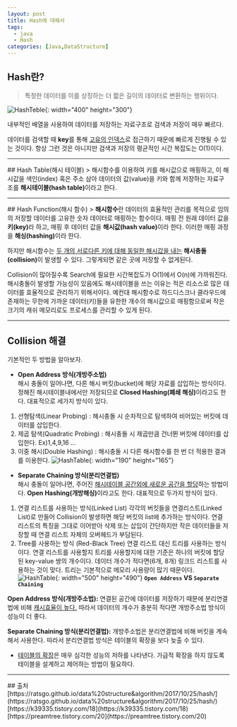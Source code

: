 ```yaml
---
layout: post
title: Hash에 대해서
tags:
  - java
  - Hash
categories: [Java,DataStructure]
---
```

## Hash란?
> 특정한 데이터를 이를 상징하는 더 짧은 길이의 데이터로 변환하는 행위이다.

![HashTeble]({{site.url}}/images/HashTable.png){: width="400" height="300"}

내부적인 배열을 사용하여 데이터를 저장하는 자료구조로 검색과 저장이 매우 빠르다.

데이터를 검색할 때 <b>key</b>를 통해 <u>고유의 인덱스</u>로 접근하기 때문에 빠르게 진행될 수 있는 것이다. 항상 그런 것은 아니지만 검색과 저장의 평균적인 시간 복잡도는 O(1)이다.
<hr>
## Hash Table(해시 테이블)
> 해시함수를 이용하여 키를 해시값으로 매핑하고, 이 해시값을 색인(index) 혹은 주소 삼아 데이터의 값(value)을 키와 함께 저장하는 자료구조를 <b>해시테이블(hash table)</b>이라고 한다.
<hr>
## Hash Function(해시 함수)
> <b>해시함수</b>란 데이터의 효율적인 관리를 목적으로 임의의 저장할 데이터를 고유한 숫자 데이터로 매핑하는 함수이다. 매핑 전 원래 데이터 값을 <b>키(key)</b>라 하고, 매핑 후 데이터 값을 <b>해시값(hash value)</b>이라 한다. 이러한 매핑 과정을 <b>해싱(hashing)</b>이라 한다.

하지만 해시함수는 <u>두 개의 서로다른 키에 대해 동일한 해시값을 내는</u> <b>해시충돌(collision)</b>이 발생할 수 있다. 그렇게되면 같은 곳에 저장할 수 없게된다.

Collision이 많아질수록 Search에 필요한 시간복잡도가 O(1)에서 O(n)에 가까워진다. 해시충돌이 발생할 가능성이 있음에도 해시테이블을 쓰는 이유는 적은 리소스로 많은 데이터를 효율적으로 관리하기 위해서이다. 예컨대 해시함수로 하드디스크나 클라우드에 존재하는 무한에 가까운 데이터(키)들을 유한한 개수의 해시값으로 매핑함으로써 작은 크기의 캐쉬 메모리로도 프로세스를 관리할 수 있게 된다.
<hr>

## Collision 해결
기본적인 두 방법을 알아보자.
* <b>Open Address 방식(개방주소법)</b><br>
 해시 충돌이 일어나면, 다른 해시 버킷(bucket)에 해당 자료를 삽입하는 방식이다. 정해진 해시테이블내에서만 저장되므로 <b>Closed Hashing(폐쇄 해싱)</b>이라고도 한다. 대표적으로 세가지 방식이 있다.
1. 선형탐색(Linear Probing) : 해시충돌 시 순차적으로 탐색하여 비어있는 버킷에 데이터를 삽입한다.
2. 제곱 탐색(Quadratic Probing) :  해시충돌 시 제곱만큼 건너뛴 버킷에 데이터를 삽입한다. Ex)1,4,9,16 ...
3. 이중 해시(Double Hashing) : 해시충돌 시 다른 해시함수를 한 번 더 적용한 결과를 이용한다.
![HashTable]({{site.url}}/images/closedHashing.JPG){: width="190" height="165"}
* <b>Separate Chaining 방식(분리연결법)</b><br>
 해시 충돌이 일어나면, 주어진 <u>해시테이블 공간외에 새로운 공간을 할당</u>하는 방법이다.
 <b>Open Hashing(개방해싱)</b>이라고도 한다. 대표적으로 두가지 방식이 있다.
1. 연결 리스트를 사용하는 방식(Linked List)
각각의 버킷들을 연결리스트(Linked List)로 만들어 Collision이 발생하면 해당 버킷의 list에 추가하는 방식이다. 연결 리스트의 특징을 그대로 이어받아 삭제 또는 삽입이 간단하지만 작은 데이터들을 저장할 때 연결 리스트 자체의 오버헤드가 부담된다.
2. Tree를 사용하는 방식 (Red-Black Tree)
연결 리스트 대신 트리를 사용하는 방식이다. 연결 리스트를 사용할지 트리를 사용할지에 대한 기준은 하나의 버킷에 할당된 key-value 쌍의 개수이다. 데이터 개수가 적다면(6개, 8개) 링크드 리스트를 사용하는 것이 맞다. 트리는 기본적으로 메모리 사용량이 많기 때문이다.
![HashTable]({{site.url}}/images/openHashing.JPG){: width="500" height="490"}
<b>`Open Address` VS `Separate Chaining`</b>

<b>Open Address 방식(개방주소법):</b> 연결된 공간에 데이터를 저장하기 때문에 분리연결법에 비해 <u>캐시효율이 높다.</u> 따라서 데이터의 개수가 충분히 적다면 개방주소법 방식이 성능이 더 좋다.

<b>Separate Chaining 방식(분리연결법):</b> 개방주소법은 분리연결법에 비해 버킷을 계속해서 사용한다. 따라서 분리연결법 방식은 테이블의 확장을 보다 늦출 수 있다.
* <u>테이블의 확장</u>은 매우 심각한 성능의 저하를 나타낸다. 가급적 확장을 하지 않도록 테이블을 설계하고 제어하는 방법이 필요하다.
<hr>
## 출처
 [https://ratsgo.github.io/data%20structure&algorithm/2017/10/25/hash/](https://ratsgo.github.io/data%20structure&algorithm/2017/10/25/hash/)
 [https://k39335.tistory.com/18](https://k39335.tistory.com/18)
 [https://preamtree.tistory.com/20](https://preamtree.tistory.com/20)
